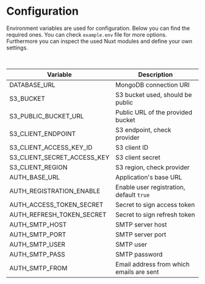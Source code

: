 # Configuration

Environment variables are used for configuration. Below you can find the required ones. You can check `example.env` file for more options. Furthermore you can inspect the used Nuxt modules and define your own settings.

<br>

| **Variable**                | **Description**                          |
| --------------------------- | ---------------------------------------- |
| DATABASE_URL                | MongoDB connection URI                   |
| S3_BUCKET                   | S3 bucket used, should be public         |
| S3_PUBLIC_BUCKET_URL        | Public URL of the provided bucket        |
| S3_CLIENT_ENDPOINT          | S3 endpoint, check provider              |
| S3_CLIENT_ACCESS_KEY_ID     | S3 client ID                             |
| S3_CLIENT_SECRET_ACCESS_KEY | S3 client secret                         |
| S3_CLIENT_REGION            | S3 region, check provider                |
| AUTH_BASE_URL               | Application's base URL                   |
| AUTH_REGISTRATION_ENABLE    | Enable user registration, default `true` |
| AUTH_ACCESS_TOKEN_SECRET    | Secret to sign access token              |
| AUTH_REFRESH_TOKEN_SECRET   | Secret to sign refresh token             |
| AUTH_SMTP_HOST              | SMTP server host                         |
| AUTH_SMTP_PORT              | SMTP server port                         |
| AUTH_SMTP_USER              | SMTP user                                |
| AUTH_SMTP_PASS              | SMTP password                            |
| AUTH_SMTP_FROM              | Email address from which emails are sent |

